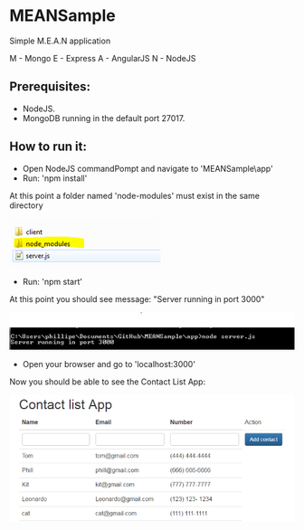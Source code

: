 # MEANSample
Simple M.E.A.N application

M - Mongo 
E - Express 
A - AngularJS 
N - NodeJS  

## Prerequisites:

 - NodeJS.
 - MongoDB running in the default port 27017.

## How to run it:

- Open NodeJS commandPompt and navigate to 'MEANSample\app'
- Run: 'npm install'

At this point a folder named 'node-modules' must exist in the same directory

![Server running](images/node-modules_Folder.PNG)

- Run: 'npm start'

At this point you should see message: "Server running in port 3000"

![Server running](images/nodeRunning.PNG)

- Open your browser and go to 'localhost:3000'

Now you should be able to see the Contact List App:

![Client running](images/clientRunning.PNG)

